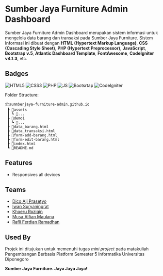 # Sumber Jaya Furniture Admin Dashboard
Sumber Jaya Furniture Admin Dashboard merupakan sistem informasi untuk mengelola data barang dan transaksi pada Sumber Jaya Furniture. Sistem Informasi ini dibuat dengan **HTML (Hypertext Markup Language)**, **CSS (Cascading Style Sheet)**, **PHP (Hypertext Preprocessor)**, **JavaScript**, **Bootstrap v.5**, **Atlantic Dashboard Template**, **FontAwesome**, **CodeIgniter v4.1.3**,  etc.

## Badges

![HTML5](https://img.shields.io/badge/HTML5-E34F26?style=for-the-badge&logo=html5&logoColor=white)
![CSS3](https://img.shields.io/badge/CSS3-1572B6?style=for-the-badge&logo=css3&logoColor=white)
![PHP](https://img.shields.io/badge/PHP-777BB4?style=for-the-badge&logo=php&logoColor=white)
![JS](https://img.shields.io/badge/JavaScript-F7DF1E?style=for-the-badge&logo=javascript&logoColor=black)
![Bootsrtap](https://img.shields.io/badge/Bootstrap-563D7C?style=for-the-badge&logo=bootstrap&logoColor=white)
![CodeIgniter](https://img.shields.io/badge/Codeigniter-E34F26?style=for-the-badge&logo=codeigniter&logoColor=white)

Folder Structure:

```
📦summberjaya-furniture-admin.github.io
 ┣ 📂assets
 ┃ ┗ 📂...
 ┣ 📂demo1
 ┃ ┗ 📂...
 ┣ 📜data_barang.html
 ┣ 📜data_transaksi.html
 ┣ 📜form-add-barang.html
 ┣ 📜form-edit-barang.html
 ┣ 📜index.html
 ┗ 📜README.md
```

## Features

- Responsives all devices

## Teams

- [Dico Aji Prasetyo]()
- [Iwan Suryaningrat](https://github.com/iwansuryaningrat)
- [Khoeru Roziqin](https://github.com/roziqinkhoeru)
- [Musa Alfian Maulana]()
- [Rafli Ferdian Ramadhan]()

## Used By

Projek ini ditujukan untuk memenuhi tugas *mini project* pada matakuliah Pengembangan Berbasis Platform Semester 5 Informatika Universitas Diponegoro

**Sumber Jaya Furniture. Jaya Jaya Jaya!**
